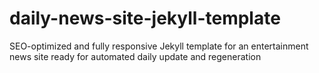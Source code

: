 # daily-news-site-jekyll-template
SEO-optimized and fully responsive Jekyll template for an entertainment news site ready for automated daily update and regeneration
